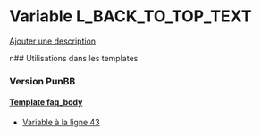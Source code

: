 # Variable L_BACK_TO_TOP_TEXT
[Ajouter une description](https://fa-tvars.appspot.com/L_BACK_TO_TOP_TEXT)

n## Utilisations dans les templates

### Version PunBB

#### [Template faq_body](punbb/faq_body.md)
* [Variable à la ligne 43](../punbb/faq_body.tpl#L43)